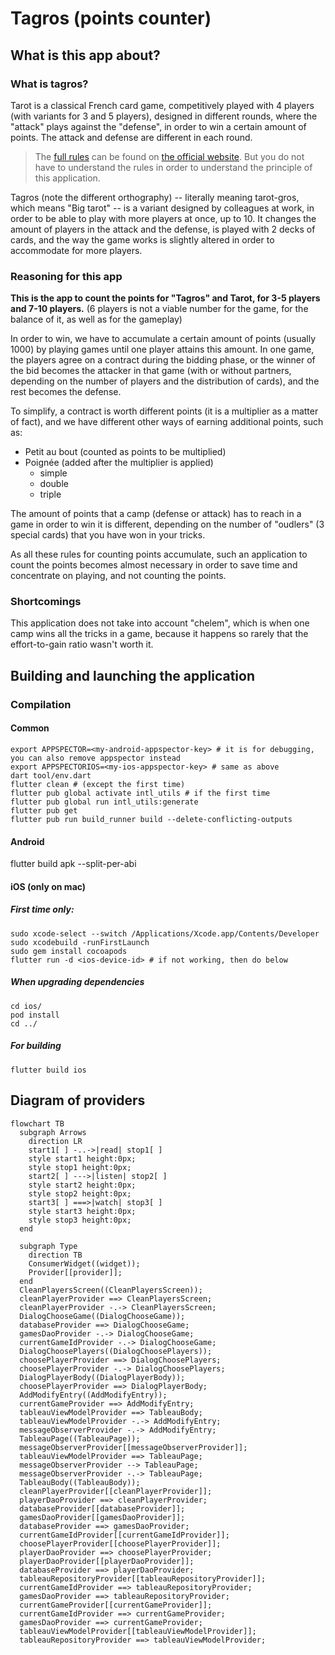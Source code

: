 # Tagros (points counter)

## What is this app about?
### What is tagros?
Tarot is a classical French card game, competitively played with 4 players (with variants for 3 and 5 players), designed in different rounds, where the "attack" plays against the "defense", in order to win a certain amount of points. The attack and defense are different in each round.

> The [full rules](https://fftarot.fr/assets/documents/Reglement%20FFT.pdf) can be found on [the official website](https://fftarot.fr/). But you do not have to understand the rules in order to understand the principle of this application.

Tagros (note the different orthography) -- literally meaning tarot-gros, which means "Big tarot" -- is a variant designed by colleagues at work, in order to be able to play with more players at once, up to 10. It changes the amount of players in the attack and the defense, is played with 2 decks of cards, and the way the game works is slightly altered in order to accommodate for more players.

### Reasoning for this app
**This is the app to count the points for "Tagros" and Tarot, for 3-5 players and 7-10 players.** (6 players is not a viable number for the game, for the balance of it, as well as for the gameplay)

In order to win, we have to accumulate a certain amount of points (usually 1000) by playing games until one player attains this amount. In one game, the players agree on a contract during the bidding phase, or the winner of the bid becomes the attacker in that game (with or without partners, depending on the number of players and the distribution of cards), and the rest becomes the defense. 

To simplify, a contract is worth different points (it is a multiplier as a matter of fact), and we have different other ways of earning additional points, such as:
* Petit au bout (counted as points to be multiplied)
* Poignée (added after the multiplier is applied)
  * simple
  * double
  * triple
  
The amount of points that a camp (defense or attack) has to reach in a game in order to win it is different, depending on the number of "oudlers" (3 special cards) that you have won in your tricks. 

As all these rules for counting points accumulate, such an application to count the points becomes almost necessary in order to save time and concentrate on playing, and not counting the points.

### Shortcomings
This application does not take into account "chelem", which is when one camp wins all the tricks in a game, because it happens so rarely that the effort-to-gain ratio wasn't worth it.

## Building and launching the application

### Compilation

#### Common
```shell script
export APPSPECTOR=<my-android-appspector-key> # it is for debugging, you can also remove appspector instead
export APPSPECTORIOS=<my-ios-appspector-key> # same as above
dart tool/env.dart
flutter clean # (except the first time)
flutter pub global activate intl_utils # if the first time
flutter pub global run intl_utils:generate
flutter pub get
flutter pub run build_runner build --delete-conflicting-outputs
``` 

#### Android
flutter build apk --split-per-abi

#### iOS (only on mac)
##### First time only:
```shell
sudo xcode-select --switch /Applications/Xcode.app/Contents/Developer
sudo xcodebuild -runFirstLaunch
sudo gem install cocoapods
flutter run -d <ios-device-id> # if not working, then do below
```
##### When upgrading dependencies
```shell
cd ios/
pod install
cd ../
```
##### For building
```shell
flutter build ios
```

## Diagram of providers
```mermaid
flowchart TB
  subgraph Arrows
    direction LR
    start1[ ] -..->|read| stop1[ ]
    style start1 height:0px;
    style stop1 height:0px;
    start2[ ] --->|listen| stop2[ ]
    style start2 height:0px;
    style stop2 height:0px;
    start3[ ] ===>|watch| stop3[ ]
    style start3 height:0px;
    style stop3 height:0px;
  end

  subgraph Type
    direction TB
    ConsumerWidget((widget));
    Provider[[provider]];
  end
  CleanPlayersScreen((CleanPlayersScreen));
  cleanPlayerProvider ==> CleanPlayersScreen;
  cleanPlayerProvider -.-> CleanPlayersScreen;
  DialogChooseGame((DialogChooseGame));
  databaseProvider ==> DialogChooseGame;
  gamesDaoProvider -.-> DialogChooseGame;
  currentGameIdProvider -.-> DialogChooseGame;
  DialogChoosePlayers((DialogChoosePlayers));
  choosePlayerProvider ==> DialogChoosePlayers;
  choosePlayerProvider -.-> DialogChoosePlayers;
  DialogPlayerBody((DialogPlayerBody));
  choosePlayerProvider ==> DialogPlayerBody;
  AddModifyEntry((AddModifyEntry));
  currentGameProvider ==> AddModifyEntry;
  tableauViewModelProvider ==> TableauBody;
  tableauViewModelProvider -.-> AddModifyEntry;
  messageObserverProvider -.-> AddModifyEntry;
  TableauPage((TableauPage));
  messageObserverProvider[[messageObserverProvider]];
  tableauViewModelProvider ==> TableauPage;
  messageObserverProvider --> TableauPage;
  messageObserverProvider -.-> TableauPage;
  TableauBody((TableauBody));
  cleanPlayerProvider[[cleanPlayerProvider]];
  playerDaoProvider ==> cleanPlayerProvider;
  databaseProvider[[databaseProvider]];
  gamesDaoProvider[[gamesDaoProvider]];
  databaseProvider ==> gamesDaoProvider;
  currentGameIdProvider[[currentGameIdProvider]];
  choosePlayerProvider[[choosePlayerProvider]];
  playerDaoProvider ==> choosePlayerProvider;
  playerDaoProvider[[playerDaoProvider]];
  databaseProvider ==> playerDaoProvider;
  tableauRepositoryProvider[[tableauRepositoryProvider]];
  currentGameIdProvider ==> tableauRepositoryProvider;
  gamesDaoProvider ==> tableauRepositoryProvider;
  currentGameProvider[[currentGameProvider]];
  currentGameIdProvider ==> currentGameProvider;
  gamesDaoProvider ==> currentGameProvider;
  tableauViewModelProvider[[tableauViewModelProvider]];
  tableauRepositoryProvider ==> tableauViewModelProvider;
```
